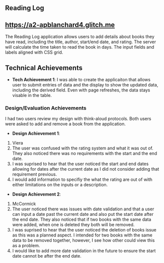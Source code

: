 ## Reading Log

## https://a2-apblanchard4.glitch.me

The Reading Log application allows users to add details about books they have read, including the title, author, start/end date, and rating. The server will calculate the time taken to read the book in days. The input fields and labels aligned with CSS grid.

## Technical Achievements

- **Tech Achievement 1**: I was able to create the applicaiton that allows user to submit entries of data and the display to show the updated data, including the derived field. Even with page refreshes, the data stays visable in the table.

### Design/Evaluation Achievements

I had two users review my design with think-aloud protocols. Both users were asked to add and remove a book from the application.

- **Design Achievement 1**:

1. Viera
2. The user was confused with the rating system and what it was out of. They also noticed there was no requirements with the start and the end date.
3. I was suprised to hear that the user noticed the start and end dates allowing for dates after the current date as I did not consider adding that requirement previous.
4. I would add information to specifiy the what the rating are out of with either limitations on the inputs or a description.

- **Design Achievement 2**:

1. McCormick
2. The user noticed there was issues with date validation and that a user can input a date past the current date and also put the start date after the end date. They also noticed that if two books with the same data were added, when one is deleted they both will be removed.
3. I was suprised to hear that the user noticed the deletion of books issue as this was a planned aspect. I intended for two books with the same data to be removed together, however, I see how other could view this as a problem.
4. I would like to add more date validation in the future to ensure the start date cannot be after the end date.
